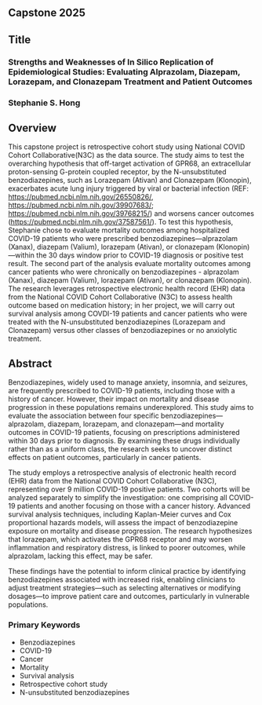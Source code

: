 ## Capstone 2025
## Title
### Strengths and Weaknesses of In Silico Replication of Epidemiological Studies: Evaluating Alprazolam, Diazepam, Lorazepam, and Clonazepam Treatment and Patient Outcomes
### Stephanie S. Hong

## Overview
This capstone project is retrospective cohort study using National COVID Cohort Collaborative(N3C) as the data source.  The study aims to test the overarching hypothesis that off-target activation of GPR68, an extracellular proton-sensing G-protein coupled receptor, by the N-unsubstituted benzodiazepines, such as Lorazepam (Ativan) and Clonazepam (Klonopin), exacerbates acute lung injury triggered by viral or bacterial infection (REF: https://pubmed.ncbi.nlm.nih.gov/26550826/,  https://pubmed.ncbi.nlm.nih.gov/39907683/; https://pubmed.ncbi.nlm.nih.gov/39768215/) and worsens cancer outcomes (https://pubmed.ncbi.nlm.nih.gov/37587561/).  To test this hypothesis, Stephanie chose to evaluate mortality outcomes among hospitalized COVID-19 patients who were prescribed benzodiazepines—alprazolam (Xanax), diazepam (Valium), lorazepam (Ativan), or clonazepam (Klonopin)—within the 30 days window prior to COVID-19 diagnosis or positive test result. The second part of the analysis evaluate mortality outcomes among cancer patients who were chronically on benzodiazepines - alprazolam (Xanax), diazepam (Valium), lorazepam (Ativan), or clonazepam (Klonopin). The research leverages retrospective electronic health record (EHR) data from the National COVID Cohort Collaborative (N3C) to assess health outcome based on medication history; in her project, we will carry out survival analysis among COVDI-19 patients and cancer patients who were treated with the N-unsubstituted benzodiazepines (Lorazepam and Clonazepam) versus other classes of benzodiazepines or no anxiolytic treatment.   

## Abstract

Benzodiazepines, widely used to manage anxiety, insomnia, and seizures, are frequently prescribed to COVID-19 patients, including those with a history of cancer. However, their impact on mortality and disease progression in these populations remains underexplored. This study aims to evaluate the association between four specific benzodiazepines—alprazolam, diazepam, lorazepam, and clonazepam—and mortality outcomes in COVID-19 patients, focusing on prescriptions administered within 30 days prior to diagnosis. By examining these drugs individually rather than as a uniform class, the research seeks to uncover distinct effects on patient outcomes, particularly in cancer patients.

The study employs a retrospective analysis of electronic health record (EHR) data from the National COVID Cohort Collaborative (N3C), representing over 9 million COVID-19 positive patients. Two cohorts will be analyzed separately to simplify the investigation: one comprising all COVID-19 patients and another focusing on those with a cancer history. Advanced survival analysis techniques, including Kaplan-Meier curves and Cox proportional hazards models, will assess the impact of benzodiazepine exposure on mortality and disease progression. The research hypothesizes that lorazepam, which activates the GPR68 receptor and may worsen inflammation and respiratory distress, is linked to poorer outcomes, while alprazolam, lacking this effect, may be safer.

These findings have the potential to inform clinical practice by identifying benzodiazepines associated with increased risk, enabling clinicians to adjust treatment strategies—such as selecting alternatives or modifying dosages—to improve patient care and outcomes, particularly in vulnerable populations.


### Primary Keywords

* Benzodiazepines
* COVID-19
* Cancer
* Mortality
* Survival analysis
* Retrospective cohort study
* N-unsubstituted benzodiazepines
